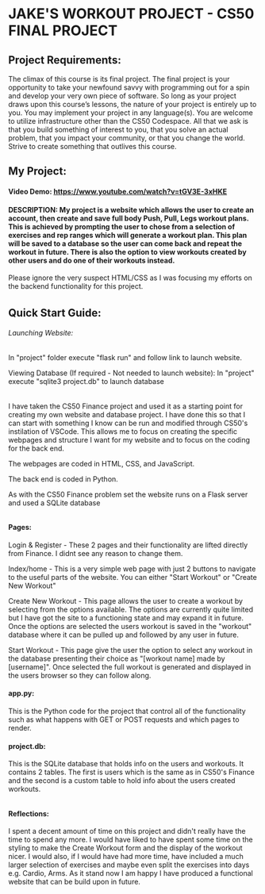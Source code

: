 # JAKE'S WORKOUT PROJECT - CS50 FINAL PROJECT

## Project Requirements:
The climax of this course is its final project. The final project is your opportunity to take your newfound savvy with programming out for a spin and develop your very own piece of software. So long as your project draws upon this course’s lessons, the nature of your project is entirely up to you. You may implement your project in any language(s). You are welcome to utilize infrastructure other than the CS50 Codespace. All that we ask is that you build something of interest to you, that you solve an actual problem, that you impact your community, or that you change the world. Strive to create something that outlives this course.

## My Project:

#### Video Demo: https://www.youtube.com/watch?v=tGV3E-3xHKE

#### DESCRIPTION: My project is a website which allows the user to create an account, then create and save full body Push, Pull, Legs workout plans. This is achieved by prompting the user to chose from a selection of exercises and rep ranges which will generate a workout plan. This plan will be saved to a database so the user can come back and repeat the workout in future. There is also the option to view workouts created by other users and do one of their workouts instead.

Please ignore the very suspect HTML/CSS as I was focusing my efforts on the backend functionality for this project. 

###### ######################################################################
## Quick Start Guide:

###### Launching Website:
In "project" folder execute "flask run" and follow link to launch website.

Viewing Database (If required - Not needed to launch website):
In "project" execute "sqlite3 project.db" to launch database

###### ######################################################################

I have taken the CS50 Finance project and used it as a starting point for creating my own website and database project. I have done this so that I can start with something I know can be run and modified through CS50's instilation of VSCode. This allows me to focus on creating the specific webpages and structure I want for my website and to focus on the coding for the back end.

The webpages are coded in HTML, CSS, and JavaScript.

The back end is coded in Python.

As with the CS50 Finance problem set the website runs on a Flask server and used a SQLite database

###### ######################################################################

#### Pages:

Login & Register - These 2 pages and their functionality are lifted directly from Finance. I didnt see any reason to change them.

Index/home - This is a very simple web page with just 2 buttons to navigate to the useful parts of the website. You can either "Start Workout" or "Create New Workout"

Create New Workout - This page allows the user to create a workout by selecting from the options available. The options are currently quite limited but I have got the site to a functioning state and may expand it in future. Once the options are selected the users workout is saved in the "workout" database where it can be pulled up and followed by any user in future.

Start Workout - This page give the user the option to select any workout in the database presenting their choice as "[workout name] made by [username]". Once selected the full workout is generated and displayed in the users browser so they can follow along.

#### app.py:

This is the Python code for the project that control all of the functionality such as what happens with GET or POST requests and which pages to render.

#### project.db:

This is the SQLite database that holds info on the users and workouts. It contains 2 tables. The first is users which is the same as in CS50's Finance and the second is a custom table to hold info about the users created workouts.

###### ######################################################################

#### Reflections:

I spent a decent amount of time on this project and didn't really have the time to spend any more. I would have liked to have spent some time on the styling to make the Create Workout form and the display of the workout nicer. I would also, if I would have had more time, have included a much larger selection of exercises and maybe even split the exercises into days e.g. Cardio, Arms. As it stand now I am happy I have produced a functional website that can be build upon in future.

###### ######################################################################
